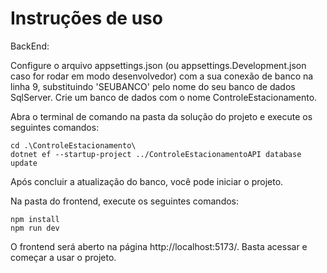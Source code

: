 # Instruções de uso
BackEnd:

Configure o arquivo appsettings.json (ou appsettings.Development.json caso for rodar em modo desenvolvedor) com a sua conexão de banco na linha 9, substituindo 'SEUBANCO' pelo nome do seu banco de dados SqlServer. Crie um banco de dados com o nome ControleEstacionamento.

Abra o terminal de comando na pasta da solução do projeto e execute os seguintes comandos: 

```
cd .\ControleEstacionamento\
dotnet ef --startup-project ../ControleEstacionamentoAPI database update
```
Após concluir a atualização do banco, você pode iniciar o projeto.

Na pasta do frontend, execute os seguintes comandos:
```
npm install
npm run dev
```

O frontend será aberto na página http://localhost:5173/. Basta acessar e começar a usar o projeto.
